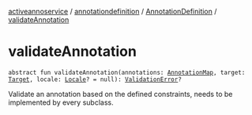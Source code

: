 [activeannoservice](../../index.md) / [annotationdefinition](../index.md) / [AnnotationDefinition](index.md) / [validateAnnotation](./validate-annotation.md)

# validateAnnotation

`abstract fun validateAnnotation(annotations: `[`AnnotationMap`](../../document.annotation/-annotation-map.md)`, target: `[`Target`](../../annotationdefinition.target/-target/index.md)`, locale: `[`Locale`](https://docs.oracle.com/javase/6/docs/api/java/util/Locale.html)`? = null): `[`ValidationError`](../../api.annotate.dto/-validation-error/index.md)`?`

Validate an annotation based on the defined constraints, needs to be implemented by every subclass.

